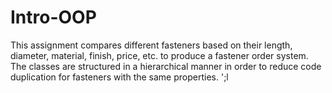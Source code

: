 # Intro-OOP

This assignment compares different fasteners based on their length, diameter, material, finish, price, etc. to produce a fastener order system. The classes are structured in a hierarchical manner in order to reduce code duplication for fasteners with the same properties. 
';l
